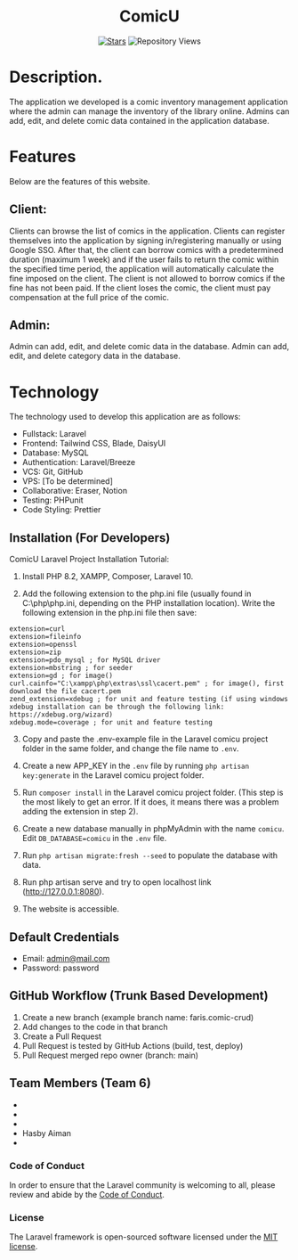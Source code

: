 <h1 align="center">ComicU</h1>

<p align="center">
<a href="https://github.com/farisfaikar/comicu"><img src="https://img.shields.io/github/stars/farisfaikar/comicu.svg?style=social" alt="Stars"><a>
<img src="https://komarev.com/ghpvc/?username=farisfaikar&repo=comicu&label=Repository%20views&comiculor=0e75b6&style=flat" alt="Repository Views">
</p>

# Description.

The application we developed is a comic inventory management application where the admin can manage the inventory of the library online. Admins can add, edit, and delete comic data contained in the application database.

# Features

Below are the features of this website.

## Client:

Clients can browse the list of comics in the application. Clients can register themselves into the application by signing in/registering manually or using Google SSO. After that, the client can borrow comics with a predetermined duration (maximum 1 week) and if the user fails to return the comic within the specified time period, the application will automatically calculate the fine imposed on the client. The client is not allowed to borrow comics if the fine has not been paid. If the client loses the comic, the client must pay compensation at the full price of the comic.

## Admin:

Admin can add, edit, and delete comic data in the database. Admin can add, edit, and delete category data in the database.

# Technology

The technology used to develop this application are as follows:

-   Fullstack: Laravel
-   Frontend: Tailwind CSS, Blade, DaisyUI
-   Database: MySQL
-   Authentication: Laravel/Breeze
-   VCS: Git, GitHub
-   VPS: [To be determined]
-   Collaborative: Eraser, Notion
-   Testing: PHPunit
-   Code Styling: Prettier

## Installation (For Developers)

ComicU Laravel Project Installation Tutorial:

1. Install PHP 8.2, XAMPP, Composer, Laravel 10.

2. Add the following extension to the php.ini file (usually found in C:\php\php.ini, depending on the PHP installation location). Write the following extension in the php.ini file then save:

```
extension=curl
extension=fileinfo
extension=openssl
extension=zip
extension=pdo_mysql ; for MySQL driver
extension=mbstring ; for seeder
extension=gd ; for image()
curl.cainfo="C:\xampp\php\extras\ssl\cacert.pem" ; for image(), first download the file cacert.pem
zend_extension=xdebug ; for unit and feature testing (if using windows xdebug installation can be through the following link: https://xdebug.org/wizard)
xdebug.mode=coverage ; for unit and feature testing
```

3. Copy and paste the .env-example file in the Laravel comicu project folder in the same folder, and change the file name to `.env`.

4. Create a new APP_KEY in the `.env` file by running `php artisan key:generate` in the Laravel comicu project folder.

5. Run `composer install` in the Laravel comicu project folder. (This step is the most likely to get an error. If it does, it means there was a problem adding the extension in step 2).

6. Create a new database manually in phpMyAdmin with the name `comicu`. Edit `DB_DATABASE=comicu` in the `.env` file.

7. Run `php artisan migrate:fresh --seed` to populate the database with data.

8. Run php artisan serve and try to open localhost link (http://127.0.0.1:8080).

9. The website is accessible.

## Default Credentials

-   Email: admin@mail.com
-   Password: password

## GitHub Workflow (Trunk Based Development)

1. Create a new branch (example branch name: faris.comic-crud)
2. Add changes to the code in that branch
3. Create a Pull Request
4. Pull Request is tested by GitHub Actions (build, test, deploy)
5. Pull Request merged repo owner (branch: main)

## Team Members (Team 6)
-
-
-
- Hasby Aiman
-
### Code of Conduct

In order to ensure that the Laravel community is welcoming to all, please review and abide by the [Code of Conduct](https://laravel.com/docs/contributions#code-of-conduct).

### License

The Laravel framework is open-sourced software licensed under the [MIT license](https://opensource.org/licenses/MIT).